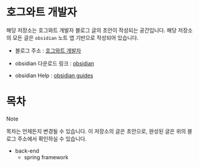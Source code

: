   

# 호그와트 개발자

  

해당 저장소는 호그와트 개발자 블로그 글의 초안이 작성되는 공간입니다. 해당 저장소의 모든 글은 `obsidian` 노트 앱 기반으로 작성되어 있습니다.

  

- 블로그 주소 : [호그와트 개발자](https://owl-ppaemi.tistory.com/)

- obsidian 다운로드 링크 : [obsidian](https://obsidian.md/)

- obsidian Help : [obsidian guides](https://help.obsidian.md/Home)

  

# 목차


> [!NOTE]
> 목차는 언제든지 변경될 수 있습니다. 이 저장소의 글은 초안으로, 완성된 글은 위의 블로그 주소에서 확인하실 수 있습니다.


- back-end
	- spring framework
